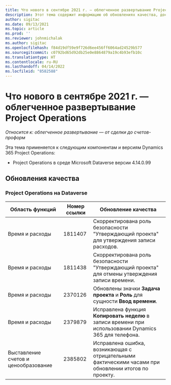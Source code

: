 ```yaml
---
title: Что нового в сентябре 2021 г. — облегченное развертывание Project Operations
description: Этот тема содержит информацию об обновлениях качества, доступных в выпуске облегченного развертывания Project Operations за сентябрь 2021 года.
author: sigitac
ms.date: 09/13/2021
ms.topic: article
ms.prod: ''
ms.reviewer: johnmichalak
ms.author: sigitac
ms.openlocfilehash: f84d19df59e9f726d6ee456ff6064ad24529b577
ms.sourcegitcommit: c0792bd65d92db25e0e8864879a19c4b93efb10c
ms.translationtype: HT
ms.contentlocale: ru-RU
ms.lasthandoff: 04/14/2022
ms.locfileid: "8582588"
---
```

# <a name="whats-new-september-2021---project-operations-lite-deployment"></a>Что нового в сентябре 2021 г. — облегченное развертывание Project Operations

_Относится к: облегченное развертывание — от сделки до счетов-проформ_

Эта тема применяется к следующим компонентам и версиям Dynamics 365 Project Operations:

  - Project Operations в среде Microsoft Dataverse версии 4.14.0.99


## <a name="quality-updates"></a>Обновления качества

### <a name="project-operations-on-dataverse"></a>Project Operations на Dataverse


| **Область функций** | **Номер ссылки** | **Обновление качества** |
| --- | --- | --- |
| Время и расходы | 1811407 | Скорректирована роль безопасности "Утверждающий проекта" для утверждения записи расходов. |
| Время и расходы | 1811438 | Скорректирована роль безопасности "Утверждающий проекта" для отмены утверждения записи времени. |
| Время и расходы | 2370126 | Обновлены значки **Задача проекта** и **Роль** для сущности **Ввод времени**. |
| Время и расходы | 2379879 | Исправлена функция **Копировать неделю** в записи времени при использовании Dynamics 365 для телефона. |
| Выставление счетов и ценообразование | 2385802 | Исправлена ошибка, возникающая с отрицательными фактическими часами при обновлении итогов по проекту.|
